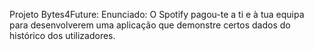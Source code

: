 Projeto Bytes4Future:
Enunciado: O Spotify pagou-te a ti e à tua equipa para desenvolverem uma aplicação que demonstre certos dados do histórico dos utilizadores.